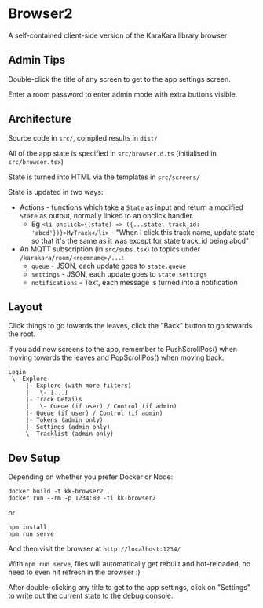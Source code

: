 # Browser2

A self-contained client-side version of the KaraKara library browser

## Admin Tips

Double-click the title of any screen to get to the app settings screen.

Enter a room password to enter admin mode with extra buttons visible.

## Architecture

Source code in `src/`, compiled results in `dist/`

All of the app state is specified in `src/browser.d.ts` (initialised in
`src/browser.tsx`)

State is turned into HTML via the templates in `src/screens/`

State is updated in two ways:

- Actions - functions which take a `State` as input and return a
  modified `State` as output, normally linked to an onclick handler.
  - Eg `<li onclick={(state) => ({...state, track_id: 'abcd'})}>MyTrack</li>` -
    "When I click this track name, update state so that it's the same
    as it was except for state.track_id being abcd"
- An MQTT subscription (in `src/subs.tsx`) to topics under
  `/karakara/room/<roomname>/...`:
  - `queue` - JSON, each update goes to `state.queue`
  - `settings` - JSON, each update goes to `state.settings`
  - `notifications` - Text, each message is turned into a notification

## Layout

Click things to go towards the leaves, click the "Back" button to go towards
the root.

If you add new screens to the app, remember to PushScrollPos() when moving
towards the leaves and PopScrollPos() when moving back.
```
Login
 \- Explore
     |- Explore (with more filters)
     |   \- [...]
     |- Track Details
     |   \- Queue (if user) / Control (if admin)
     |- Queue (if user) / Control (if admin)
     |- Tokens (admin only)
     |- Settings (admin only)
     \- Tracklist (admin only)

```

## Dev Setup

Depending on whether you prefer Docker or Node:
```
docker build -t kk-browser2 .
docker run --rm -p 1234:80 -ti kk-browser2
```
or
```
npm install
npm run serve
```

And then visit the browser at `http://localhost:1234/`

With `npm run serve`, files will automatically get rebuilt and
hot-reloaded, no need to even hit refresh in the browser :)

After double-clicking any title to get to the app settings, click on
"Settings" to write out the current state to the debug console.
